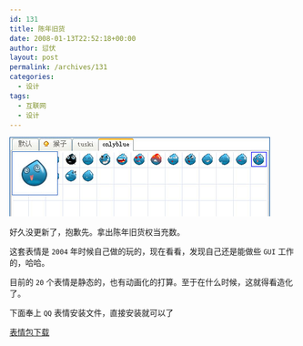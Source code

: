 ```yaml
---
id: 131
title: 陈年旧货
date: 2008-01-13T22:52:18+00:00
author: 愆伏
layout: post
permalink: /archives/131
categories:
  - 设计
tags:
  - 互联网
  - 设计
---
```

![emotions](/wp-content/uploads/200801/13_225247_emotion.jpg)

好久没更新了，抱歉先。拿出陈年旧货权当充数。
  
这套表情是 `2004` 年时候自己做的玩的，现在看看，发现自己还是能做些 `GUI` 工作的，哈哈。

目前的 `20` 个表情是静态的，也有动画化的打算。至于在什么时候，这就得看造化了。
  
下面奉上 `QQ` 表情安装文件，直接安装就可以了

[表情包下载](/wp-content/uploads/200801/13_225537_onlyblue.rar)
